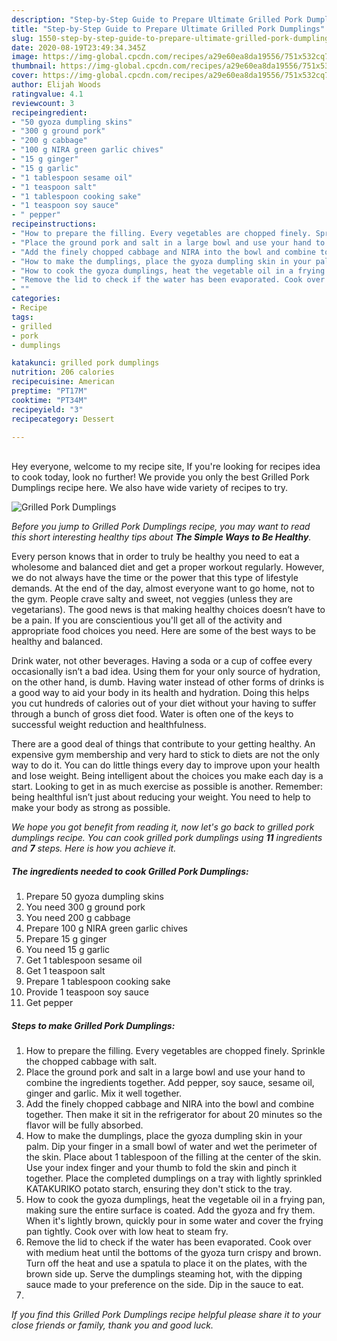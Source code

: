 ```yaml
---
description: "Step-by-Step Guide to Prepare Ultimate Grilled Pork Dumplings"
title: "Step-by-Step Guide to Prepare Ultimate Grilled Pork Dumplings"
slug: 1550-step-by-step-guide-to-prepare-ultimate-grilled-pork-dumplings
date: 2020-08-19T23:49:34.345Z
image: https://img-global.cpcdn.com/recipes/a29e60ea8da19556/751x532cq70/grilled-pork-dumplings-recipe-main-photo.jpg
thumbnail: https://img-global.cpcdn.com/recipes/a29e60ea8da19556/751x532cq70/grilled-pork-dumplings-recipe-main-photo.jpg
cover: https://img-global.cpcdn.com/recipes/a29e60ea8da19556/751x532cq70/grilled-pork-dumplings-recipe-main-photo.jpg
author: Elijah Woods
ratingvalue: 4.1
reviewcount: 3
recipeingredient:
- "50 gyoza dumpling skins"
- "300 g ground pork"
- "200 g cabbage"
- "100 g NIRA green garlic chives"
- "15 g ginger"
- "15 g garlic"
- "1 tablespoon sesame oil"
- "1 teaspoon salt"
- "1 tablespoon cooking sake"
- "1 teaspoon soy sauce"
- " pepper"
recipeinstructions:
- "How to prepare the filling. Every vegetables are chopped finely. Sprinkle the chopped cabbage with salt."
- "Place the ground pork and salt in a large bowl and use your hand to combine the ingredients together. Add pepper, soy sauce, sesame oil, ginger and garlic. Mix it well together."
- "Add the finely chopped cabbage and NIRA into the bowl and combine together. Then make it sit in the refrigerator for about 20 minutes so the flavor will be fully absorbed."
- "How to make the dumplings, place the gyoza dumpling skin in your palm. Dip your finger in a small bowl of water and wet the perimeter of the skin. Place about 1 tablespoon of the filling at the center of the skin. Use your index finger and your thumb to fold the skin and pinch it together. Place the completed dumplings on a tray with lightly sprinkled KATAKURIKO potato starch, ensuring they don&#39;t stick to the tray."
- "How to cook the gyoza dumplings, heat the vegetable oil in a frying pan, making sure the entire surface is coated. Add the gyoza and fry them. When it&#39;s lightly brown, quickly pour in some water and cover the frying pan tightly. Cook over with low heat to steam fry."
- "Remove the lid to check if the water has been evaporated. Cook over with medium heat until the bottoms of the gyoza turn crispy and brown. Turn off the heat and use a spatula to place it on the plates, with the brown side up. Serve the dumplings steaming hot, with the dipping sauce made to your preference on the side. Dip in the sauce to eat."
- ""
categories:
- Recipe
tags:
- grilled
- pork
- dumplings

katakunci: grilled pork dumplings 
nutrition: 206 calories
recipecuisine: American
preptime: "PT17M"
cooktime: "PT34M"
recipeyield: "3"
recipecategory: Dessert

---
```

<br>
Hey everyone, welcome to my recipe site, If you're looking for recipes idea to cook today, look no further! We provide you only the best Grilled Pork Dumplings recipe here. We also have wide variety of recipes to try.
<br>


![Grilled Pork Dumplings](https://img-global.cpcdn.com/recipes/a29e60ea8da19556/751x532cq70/grilled-pork-dumplings-recipe-main-photo.jpg)

<i>Before you jump to Grilled Pork Dumplings recipe, you may want to read this short interesting healthy tips about <strong>The Simple Ways to Be Healthy</strong>.</i>

Every person knows that in order to truly be healthy you need to eat a wholesome and balanced diet and get a proper workout regularly. However, we do not always have the time or the power that this type of lifestyle demands. At the end of the day, almost everyone want to go home, not to the gym. People crave salty and sweet, not veggies (unless they are vegetarians). The good news is that making healthy choices doesn’t have to be a pain. If you are conscientious you'll get all of the activity and appropriate food choices you need. Here are some of the best ways to be healthy and balanced.

Drink water, not other beverages. Having a soda or a cup of coffee every occasionally isn’t a bad idea. Using them for your only source of hydration, on the other hand, is dumb. Having water instead of other forms of drinks is a good way to aid your body in its health and hydration. Doing this helps you cut hundreds of calories out of your diet without your having to suffer through a bunch of gross diet food. Water is often one of the keys to successful weight reduction and healthfulness.

There are a good deal of things that contribute to your getting healthy. An expensive gym membership and very hard to stick to diets are not the only way to do it. You can do little things every day to improve upon your health and lose weight. Being intelligent about the choices you make each day is a start. Looking to get in as much exercise as possible is another. Remember: being healthful isn’t just about reducing your weight. You need to help to make your body as strong as possible. 


<i>We hope you got benefit from reading it, now let's go back to grilled pork dumplings recipe. You can cook grilled pork dumplings using <strong>11</strong> ingredients and <strong>7</strong> steps. Here is how you achieve it.
</i>

##### The ingredients needed to cook Grilled Pork Dumplings:

1. Prepare 50 gyoza dumpling skins
1. You need 300 g ground pork
1. You need 200 g cabbage
1. Prepare 100 g NIRA green garlic chives
1. Prepare 15 g ginger
1. You need 15 g garlic
1. Get 1 tablespoon sesame oil
1. Get 1 teaspoon salt
1. Prepare 1 tablespoon cooking sake
1. Provide 1 teaspoon soy sauce
1. Get  pepper


##### Steps to make Grilled Pork Dumplings:

1. How to prepare the filling. Every vegetables are chopped finely. Sprinkle the chopped cabbage with salt.
1. Place the ground pork and salt in a large bowl and use your hand to combine the ingredients together. Add pepper, soy sauce, sesame oil, ginger and garlic. Mix it well together.
1. Add the finely chopped cabbage and NIRA into the bowl and combine together. Then make it sit in the refrigerator for about 20 minutes so the flavor will be fully absorbed.
1. How to make the dumplings, place the gyoza dumpling skin in your palm. Dip your finger in a small bowl of water and wet the perimeter of the skin. Place about 1 tablespoon of the filling at the center of the skin. Use your index finger and your thumb to fold the skin and pinch it together. Place the completed dumplings on a tray with lightly sprinkled KATAKURIKO potato starch, ensuring they don&#39;t stick to the tray.
1. How to cook the gyoza dumplings, heat the vegetable oil in a frying pan, making sure the entire surface is coated. Add the gyoza and fry them. When it&#39;s lightly brown, quickly pour in some water and cover the frying pan tightly. Cook over with low heat to steam fry.
1. Remove the lid to check if the water has been evaporated. Cook over with medium heat until the bottoms of the gyoza turn crispy and brown. Turn off the heat and use a spatula to place it on the plates, with the brown side up. Serve the dumplings steaming hot, with the dipping sauce made to your preference on the side. Dip in the sauce to eat.
1. 


<i>If you find this Grilled Pork Dumplings recipe helpful please share it to your close friends or family, thank you and good luck.</i>
